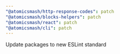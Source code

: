 ```yaml
---
"@atomicsmash/http-response-codes": patch
"@atomicsmash/blocks-helpers": patch
"@atomicsmash/react": patch
"@atomicsmash/cli": patch
---
```


Update packages to new ESLint standard
